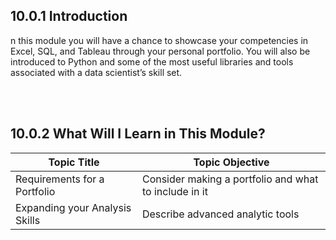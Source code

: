 ## 10.0.1 Introduction
n this module you will have a chance to showcase your competencies in Excel, SQL, and Tableau through your personal portfolio. You will also be introduced to Python and some of the most useful libraries and tools associated with a data scientist’s skill set. 

<br/><br/>

## 10.0.2 What Will I Learn in This Module?

|Topic Title|Topic Objective|
|-----|-----|
|Requirements for a Portfolio|Consider making a portfolio and what to include in it|
|Expanding your Analysis Skills|Describe advanced analytic tools|

<br/>